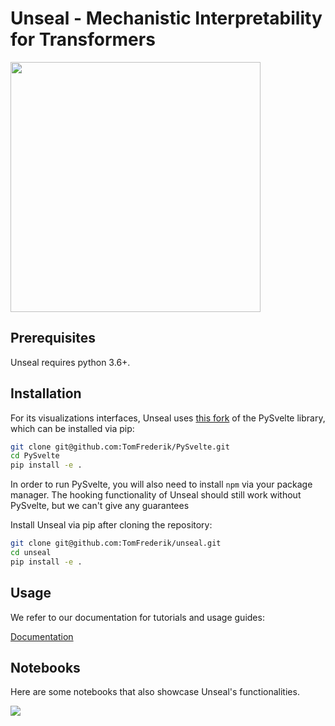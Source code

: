 # Unseal - Mechanistic Interpretability for Transformers

<!-- include logo image -->
<img src="https://github.com/TomFrederik/unseal/blob/main/docs/images/logo.png?raw=true" width="400">

## Prerequisites

Unseal requires python 3.6+.


## Installation

For its visualizations interfaces, Unseal uses [this fork](https://github.com/TomFrederik/pysvelte) of the PySvelte library, which can be installed via pip:

```sh
git clone git@github.com:TomFrederik/PySvelte.git
cd PySvelte
pip install -e .
```

In order to run PySvelte, you will also need to install ``npm`` via your package manager.
The hooking functionality of Unseal should still work without PySvelte, but we can't give any guarantees

Install Unseal via pip after cloning the repository:

```sh
git clone git@github.com:TomFrederik/unseal.git
cd unseal
pip install -e .
```

## Usage

We refer to our documentation for tutorials and usage guides:

[Documentation](https://unseal.readthedocs.io/en/latest/)


## Notebooks

Here are some notebooks that also showcase Unseal's functionalities.

<a href="https://colab.research.google.com/drive/1Y1y2GnDT-Uzvyp8pUWWXt8lEfHWxje3b?usp=sharing">
    <img src="https://github.com/TomFrederik/unseal/blob/main/docs/images/notebook_images/inspectgpt2_card.png?raw=true">
</a>
